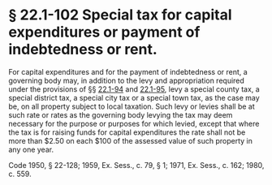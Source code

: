 # § 22.1-102 Special tax for capital expenditures or payment of indebtedness or rent.

<p>For capital expenditures and for the payment of indebtedness or rent, a governing body may, in addition to the levy and appropriation required under the provisions of §§ <a href='http://law.lis.virginia.gov/vacode/22.1-94/'>22.1-94</a> and <a href='http://law.lis.virginia.gov/vacode/22.1-95/'>22.1-95</a>, levy a special county tax, a special district tax, a special city tax or a special town tax, as the case may be, on all property subject to local taxation. Such levy or levies shall be at such rate or rates as the governing body levying the tax may deem necessary for the purpose or purposes for which levied, except that where the tax is for raising funds for capital expenditures the rate shall not be more than $2.50 on each $100 of the assessed value of such property in any one year.</p><p>Code 1950, § 22-128; 1959, Ex. Sess., c. 79, § 1; 1971, Ex. Sess., c. 162; 1980, c. 559.</p>